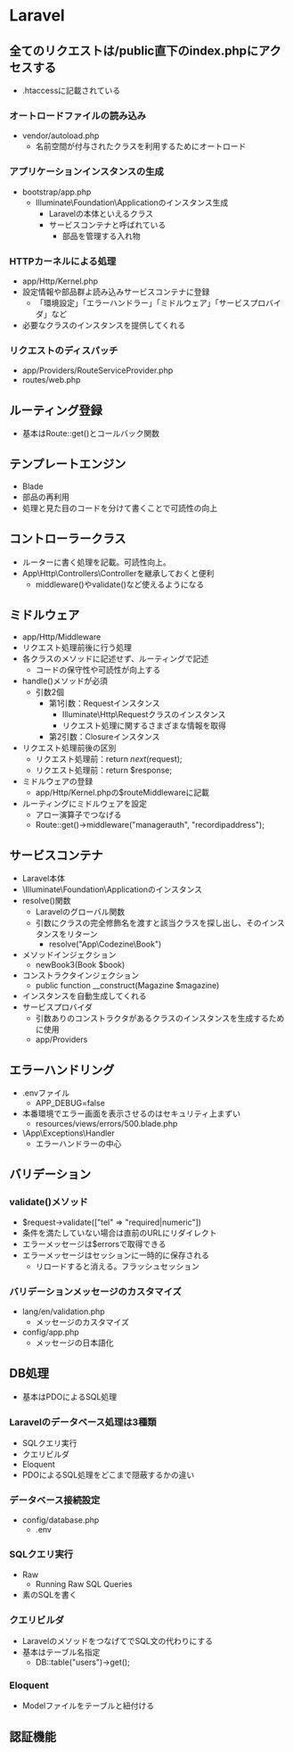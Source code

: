 # Laravel

## 全てのリクエストは/public直下のindex.phpにアクセスする
- .htaccessに記載されている

### オートロードファイルの読み込み
- vendor/autoload.php
	- 名前空間が付与されたクラスを利用するためにオートロード
	
### アプリケーションインスタンスの生成
- bootstrap/app.php
	- Illuminate\Foundation\Applicationのインスタンス生成
		- Laravelの本体といえるクラス
		- サービスコンテナと呼ばれている
			- 部品を管理する入れ物
			
### HTTPカーネルによる処理
- app/Http/Kernel.php
- 設定情報や部品群よ読み込みサービスコンテナに登録
	- 「環境設定」「エラーハンドラー」「ミドルウェア」「サービスプロバイダ」など
- 必要なクラスのインスタンスを提供してくれる

### リクエストのディスパッチ
- app/Providers/RouteServiceProvider.php
- routes/web.php

## ルーティング登録
- 基本はRoute::get()とコールバック関数

## テンプレートエンジン
- Blade
- 部品の再利用
- 処理と見た目のコードを分けて書くことで可読性の向上

## コントローラークラス
- ルーターに書く処理を記載。可読性向上。
- App\Http\Controllers\Controllerを継承しておくと便利
	- middleware()やvalidate()など使えるようになる

## ミドルウェア
- app/Http/Middleware
- リクエスト処理前後に行う処理
- 各クラスのメソッドに記述せず、ルーティングで記述
	- コードの保守性や可読性が向上する
- handle()メソッドが必須
	- 引数2個
		- 第1引数：Requestインスタンス
			- Illuminate\Http\Requestクラスのインスタンス
			- リクエスト処理に関するさまざまな情報を取得
		- 第2引数：Closureインスタンス
- リクエスト処理前後の区別
	 - リクエスト処理前：return $next($request);
	 - リクエスト処理前：return $response;
- ミドルウェアの登録
	- app/Http/Kernel.phpの$routeMiddlewareに記載
- ルーティングにミドルウェアを設定
	- アロー演算子でつなげる
	- Route::get()->middleware("managerauth", "recordipaddress");
	
## サービスコンテナ
- Laravel本体
- \Illuminate\Foundation\Applicationのインスタンス
- resolve()関数
	- Laravelのグローバル関数
	- 引数にクラスの完全修飾名を渡すと該当クラスを探し出し、そのインスタンスをリターン
		- resolve("App\Codezine\Book")
- メソッドインジェクション
	- newBook3(Book $book)
- コンストラクタインジェクション
	- public function __construct(Magazine $magazine)
- インスタンスを自動生成してくれる
- サービスプロバイダ
	- 引数ありのコンストラクタがあるクラスのインスタンスを生成するために使用
	- app/Providers

## エラーハンドリング
- .envファイル
	- APP_DEBUG=false
- 本番環境でエラー画面を表示させるのはセキュリティ上まずい
	- resources/views/errors/500.blade.php
- \App\Exceptions\Handler
	- エラーハンドラーの中心
	
	
## バリデーション
### validate()メソッド
- $request->validate(["tel" => "required|numeric"])
- 条件を満たしていない場合は直前のURLにリダイレクト
- エラーメッセージは$errorsで取得できる
- エラーメッセージはセッションに一時的に保存される
	- リロードすると消える。フラッシュセッション
### バリデーションメッセージのカスタマイズ
- lang/en/validation.php
	- メッセージのカスタマイズ
- config/app.php
	- メッセージの日本語化
	

## DB処理
- 基本はPDOによるSQL処理
### Laravelのデータベース処理は3種類
- SQLクエリ実行
- クエリビルダ
- Eloquent
- PDOによるSQL処理をどこまで隠蔽するかの違い
### データベース接続設定
- config/database.php
	- .env
### SQLクエリ実行
- Raw
	- Running Raw SQL Queries
- 素のSQLを書く
### クエリビルダ
- LaravelのメソッドをつなげてでSQL文の代わりにする
- 基本はテーブル名指定
	- DB::table("users")->get();
### Eloquent
- Modelファイルをテーブルと紐付ける

## 認証機能



		
		
		
		
		
		
		
		
		
		





